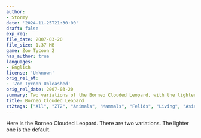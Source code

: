 ```yaml
---
author:
- Stormy
date: '2024-11-25T21:30:00'
draft: false
exp_req:
file_date: 2007-03-20
file_size: 1.37 MB
game: Zoo Tycoon 2
has_author: true
languages:
- English
license: 'Unknown'
orig_rel_at:
- 'Zoo Tycoon Unleashed'
orig_rel_date: 2007-03-20
summary: Two variations of the Borneo Clouded Leopard, with the lighter one being the default.
title: Borneo Clouded Leopard
zt2tags: ["All", "ZT2", "Animals", "Mammals", "Felids", "Living", "Asian"]
---
```

Here is the Borneo Clouded Leopard. There are two variations. The lighter one is the default.
